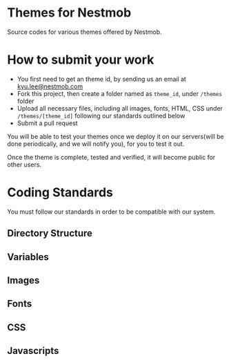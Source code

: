 Themes for Nestmob
==============

Source codes for various themes offered by Nestmob.


# How to submit your work

* You first need to get an theme id, by sending us an email at kyu.lee@nestmob.com
* Fork this project, then create a folder named as `theme_id`, under `/themes` folder
* Upload all necessary files, including all images, fonts, HTML, CSS under `/themes/[theme_id]` following our standards outlined below
* Submit a pull request

You will be able to test your themes once we deploy it on our servers(will be done periodically, and we will notify you), for you to test it out.


Once the theme is complete, tested and verified, it will become public for other users.


# Coding Standards

You must follow our standards in order to be compatible with our system.

## Directory Structure

## Variables

## Images

## Fonts

## CSS

## Javascripts

